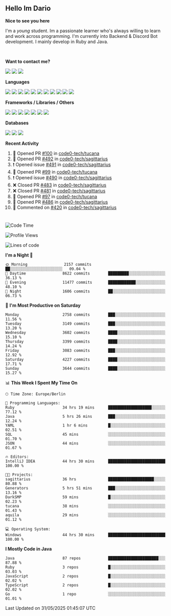 <h2>Hello Im Dario</h2>

**Nice to see you here**

I'm a *young* student. Im a passionate learner who's always willing to learn and work across
programming. I'm currently into Backend & Discord Bot development. I mainly develop in Ruby and Java.

<br/>

**Want to contact me?**

<a href="https://github.com/knerio"><img src="https://img.shields.io/badge/-Github-blue?style=for-the-badge&logo=github&logoColor=white"/></a> <a href="https://discord.com/users/639416958923702292"><img src="https://img.shields.io/badge/-knerio-blue?style=for-the-badge&logo=discord&logoColor=white"/></a> <a href="https://twitch.tv/dopalos_"><img src="https://img.shields.io/badge/-twitch-blue?style=for-the-badge&logo=twitch&logoColor=white"/></a>

**Languages**

<img src="https://img.shields.io/badge/-Java-blue?style=for-the-badge&logo=java&logoColor=white"/> <img src="https://img.shields.io/badge/-Ruby-blue?style=for-the-badge&logo=Ruby&logoColor=white"/> <img src="https://img.shields.io/badge/-Git-blue?style=for-the-badge&logo=Git&logoColor=white"/> <img src="https://img.shields.io/badge/-HTML-blue?style=for-the-badge&logo=html5&logoColor=white"/> <img src="https://img.shields.io/badge/-CSS-blue?style=for-the-badge&logo=CSS3&logoColor=white"/> <img src="https://img.shields.io/badge/-Javascript-blue?style=for-the-badge&logo=javascript&logoColor=white"/> <img src="https://img.shields.io/badge/-Typescript-blue?style=for-the-badge&logo=TypeScript&logoColor=white"/> <img src="https://img.shields.io/badge/-Kotlin-blue?style=for-the-badge&logo=kotlin&logoColor=white"/> <img src="https://img.shields.io/badge/-SQL-blue?style=for-the-badge&logo=MYSQL&logoColor=white"/> <img src="https://img.shields.io/badge/-Markdown-blue?style=for-the-badge&logo=Markdown&logoColor=white"/> <img src="https://img.shields.io/badge/-JSON-blue?style=for-the-badge&logo=JSON&logoColor=white"/>
<br/>

 **Frameworks / Libraries / Others**

<img src="https://img.shields.io/badge/-Ruby_On_Rails-blue?style=for-the-badge&logo=ruby-on-rails&logoColor=white"/> <img src="https://img.shields.io/badge/-JDA-blue?style=for-the-badge&logo=JDA&logoColor=white"/> <img src="https://img.shields.io/badge/-Bootstrap-blue?style=for-the-badge&logo=Bootstrap&logoColor=white"/> <img src="https://img.shields.io/badge/-Node.JS-blue?style=for-the-badge&logo=node.js&logoColor=white"/> <img src="https://img.shields.io/badge/-React-blue?style=for-the-badge&logo=React&logoColor=white"/> <img src="https://img.shields.io/badge/-Express-blue?style=for-the-badge&logo=Express&logoColor=white"/> <img src="https://img.shields.io/badge/-Next.Js-blue?style=for-the-badge&logo=Next.Js&logoColor=white"/>

**Databases**

<img src="https://img.shields.io/badge/-MongoDB-blue?style=for-the-badge&logo=mongodb&logoColor=white"/> <img src="https://img.shields.io/badge/-MariaDB-blue?style=for-the-badge&logo=MariaDB&logoColor=white"/>
<img src="https://img.shields.io/badge/-PostgreSQL-blue?style=for-the-badge&logo=PostgreSQl&logoColor=white"/>

**Recent Activity**

<!--RECENT_ACTIVITY:start-->
1. 💪 Opened PR [#100](https://github.com/code0-tech/tucana/pull/100) in [code0-tech/tucana](https://github.com/code0-tech/tucana)<br>
2. 💪 Opened PR [#492](https://github.com/code0-tech/sagittarius/pull/492) in [code0-tech/sagittarius](https://github.com/code0-tech/sagittarius)<br>
3. ❗️ Opened issue [#491](https://github.com/code0-tech/sagittarius/issues/491) in [code0-tech/sagittarius](https://github.com/code0-tech/sagittarius)<br>
4. 💪 Opened PR [#99](https://github.com/code0-tech/tucana/pull/99) in [code0-tech/tucana](https://github.com/code0-tech/tucana)<br>
5. ❗️ Opened issue [#490](https://github.com/code0-tech/sagittarius/issues/490) in [code0-tech/sagittarius](https://github.com/code0-tech/sagittarius)<br>
6. ❌ Closed PR [#483](https://github.com/code0-tech/sagittarius/pull/483) in [code0-tech/sagittarius](https://github.com/code0-tech/sagittarius)<br>
7. ❌ Closed PR [#481](https://github.com/code0-tech/sagittarius/pull/481) in [code0-tech/sagittarius](https://github.com/code0-tech/sagittarius)<br>
8. 💪 Opened PR [#97](https://github.com/code0-tech/tucana/pull/97) in [code0-tech/tucana](https://github.com/code0-tech/tucana)<br>
9. 💪 Opened PR [#486](https://github.com/code0-tech/sagittarius/pull/486) in [code0-tech/sagittarius](https://github.com/code0-tech/sagittarius)<br>
10. 💬 Commented on [#420](https://github.com/code0-tech/sagittarius/issues/420#issuecomment-2916435603) in [code0-tech/sagittarius](https://github.com/code0-tech/sagittarius)<br>
<!--RECENT_ACTIVITY:end-->
 
#

<!--START_SECTION:waka-->
![Code Time](http://img.shields.io/badge/Code%20Time-1%2C227%20hrs%2036%20mins-blue)

![Profile Views](http://img.shields.io/badge/Profile%20Views-0-blue)

![Lines of code](https://img.shields.io/badge/From%20Hello%20World%20I%27ve%20Written-2.5%20million%20lines%20of%20code-blue)

**I'm a Night 🦉** 

```text
🌞 Morning                2157 commits        ██░░░░░░░░░░░░░░░░░░░░░░░   09.04 % 
🌆 Daytime                8622 commits        █████████░░░░░░░░░░░░░░░░   36.13 % 
🌃 Evening                11477 commits       ████████████░░░░░░░░░░░░░   48.10 % 
🌙 Night                  1606 commits        ██░░░░░░░░░░░░░░░░░░░░░░░   06.73 % 
```
📅 **I'm Most Productive on Saturday** 

```text
Monday                   2758 commits        ███░░░░░░░░░░░░░░░░░░░░░░   11.56 % 
Tuesday                  3149 commits        ███░░░░░░░░░░░░░░░░░░░░░░   13.20 % 
Wednesday                3602 commits        ████░░░░░░░░░░░░░░░░░░░░░   15.10 % 
Thursday                 3399 commits        ████░░░░░░░░░░░░░░░░░░░░░   14.24 % 
Friday                   3083 commits        ███░░░░░░░░░░░░░░░░░░░░░░   12.92 % 
Saturday                 4227 commits        ████░░░░░░░░░░░░░░░░░░░░░   17.71 % 
Sunday                   3644 commits        ████░░░░░░░░░░░░░░░░░░░░░   15.27 % 
```


📊 **This Week I Spent My Time On** 

```text
🕑︎ Time Zone: Europe/Berlin

💬 Programming Languages: 
Ruby                     34 hrs 19 mins      ███████████████████░░░░░░   77.12 % 
Java                     5 hrs 26 mins       ███░░░░░░░░░░░░░░░░░░░░░░   12.24 % 
YAML                     1 hr 6 mins         █░░░░░░░░░░░░░░░░░░░░░░░░   02.51 % 
SQL                      45 mins             ░░░░░░░░░░░░░░░░░░░░░░░░░   01.70 % 
JSON                     44 mins             ░░░░░░░░░░░░░░░░░░░░░░░░░   01.67 % 

🔥 Editors: 
IntelliJ IDEA            44 hrs 30 mins      █████████████████████████   100.00 % 

🐱‍💻 Projects: 
sagittarius              36 hrs              ████████████████████░░░░░   80.88 % 
Generators               5 hrs 51 mins       ███░░░░░░░░░░░░░░░░░░░░░░   13.16 % 
DarkSMP                  59 mins             █░░░░░░░░░░░░░░░░░░░░░░░░   02.23 % 
tucana                   38 mins             ░░░░░░░░░░░░░░░░░░░░░░░░░   01.43 % 
aquila                   29 mins             ░░░░░░░░░░░░░░░░░░░░░░░░░   01.12 % 

💻 Operating System: 
Windows                  44 hrs 30 mins      █████████████████████████   100.00 % 
```

**I Mostly Code in Java** 

```text
Java                     87 repos            ██████████████████████░░░   87.88 % 
Ruby                     3 repos             █░░░░░░░░░░░░░░░░░░░░░░░░   03.03 % 
JavaScript               2 repos             █░░░░░░░░░░░░░░░░░░░░░░░░   02.02 % 
TypeScript               2 repos             █░░░░░░░░░░░░░░░░░░░░░░░░   02.02 % 
Go                       1 repo              ░░░░░░░░░░░░░░░░░░░░░░░░░   01.01 % 
```




 Last Updated on 31/05/2025 01:45:07 UTC
<!--END_SECTION:waka-->

